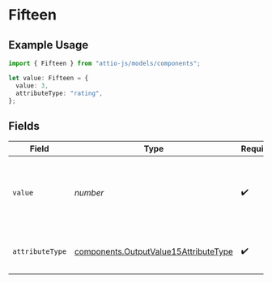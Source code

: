# Fifteen

## Example Usage

```typescript
import { Fifteen } from "attio-js/models/components";

let value: Fifteen = {
  value: 3,
  attributeType: "rating",
};
```

## Fields

| Field                                                                                          | Type                                                                                           | Required                                                                                       | Description                                                                                    | Example                                                                                        |
| ---------------------------------------------------------------------------------------------- | ---------------------------------------------------------------------------------------------- | ---------------------------------------------------------------------------------------------- | ---------------------------------------------------------------------------------------------- | ---------------------------------------------------------------------------------------------- |
| `value`                                                                                        | *number*                                                                                       | :heavy_check_mark:                                                                             | A number between 0 and 5 (inclusive) to represent a star rating.                               | 3                                                                                              |
| `attributeType`                                                                                | [components.OutputValue15AttributeType](../../models/components/outputvalue15attributetype.md) | :heavy_check_mark:                                                                             | The attribute type of the value.                                                               | rating                                                                                         |